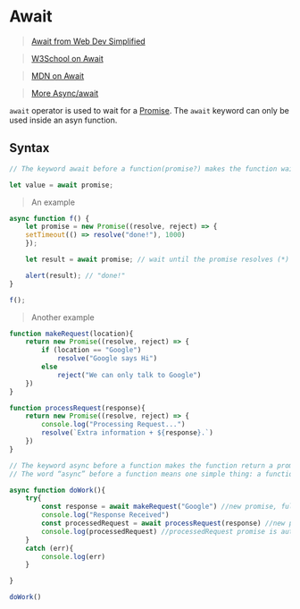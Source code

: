 # Await

>[Await from Web Dev Simplified](https://www.youtube.com/watch?v=V_Kr9OSfDeU)

>[W3School on Await](https://www.w3schools.com/js/js_async.asp)

>[MDN on Await](https://developer.mozilla.org/en-US/docs/Web/JavaScript/Reference/Operators/await)

>[More Async/await](https://javascript.info/async-await)

`await` operator is used to wait for a [Promise](../Promise/promise.md).
The `await` keyword can only be used inside an asyn function.

## Syntax

```js
// The keyword await before a function(promise?) makes the function wait for a promise:

let value = await promise;
```


> An example

```js
async function f() {
    let promise = new Promise((resolve, reject) => {
    setTimeout(() => resolve("done!"), 1000)
    });

    let result = await promise; // wait until the promise resolves (*)

    alert(result); // "done!"
}

f();
```


> Another example

```js
function makeRequest(location){
    return new Promise((resolve, reject) => {
        if (location == "Google")
            resolve("Google says Hi")
        else
            reject("We can only talk to Google")
    })
}

function processRequest(response){
    return new Promise((resolve, reject) => {
        console.log("Processing Request...")
        resolve(`Extra information + ${response}.`)
    })
}

// The keyword async before a function makes the function return a promise.
// The word “async” before a function means one simple thing: a function always returns a promise. Other values are wrapped in a fulfilled promise automatically.

async function doWork(){
    try{
        const response = await makeRequest("Google") //new promise, fulfilled
        console.log("Response Received")
        const processedRequest = await processRequest(response) //new promise, fulfilled, takes the promise result from makeRequest
        console.log(processedRequest) //processedRequest promise is automatically fulfilled
    }
    catch (err){
        console.log(err)
    }

}

doWork()

```
